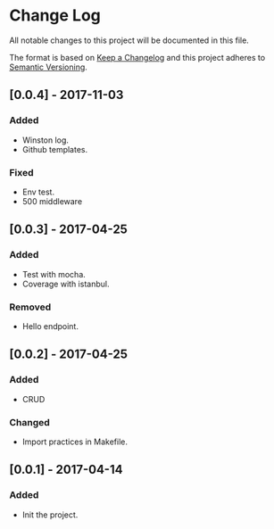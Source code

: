# Change Log
All notable changes to this project will be documented in this file.

The format is based on [Keep a Changelog](http://keepachangelog.com/)
and this project adheres to [Semantic Versioning](http://semver.org/).

## [0.0.4] - 2017-11-03
### Added
- Winston log.
- Github templates.
### Fixed
- Env test.
- 500 middleware

## [0.0.3] - 2017-04-25
### Added
- Test with mocha.
- Coverage with istanbul.
### Removed
- Hello endpoint.

## [0.0.2] - 2017-04-25
### Added
- CRUD
### Changed
- Import practices in Makefile.

## [0.0.1] - 2017-04-14
### Added
- Init the project.
